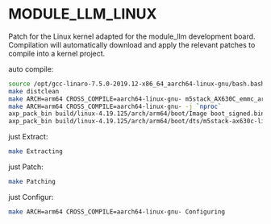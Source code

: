 # MODULE_LLM_LINUX
Patch for the Linux kernel adapted for the module_llm development board.  
Compilation will automatically download and apply the relevant patches to compile into a kernel project.  

auto compile:
```bash
source /opt/gcc-linaro-7.5.0-2019.12-x86_64_aarch64-linux-gnu/bash.bashrc
make distclean
make ARCH=arm64 CROSS_COMPILE=aarch64-linux-gnu- m5stack_AX630C_emmc_arm64_k419_defconfig
make ARCH=arm64 CROSS_COMPILE=aarch64-linux-gnu- -j `nproc`
axp_pack_bin build/linux-4.19.125/arch/arm64/boot/Image boot_signed.bin
axp_pack_bin build/linux-4.19.125/arch/arm64/boot/dts/m5stack-ax630c-lite.dtb AX630C_emmc_arm64_k419_signed.dtb
```

just Extract:
```bash
make Extracting
```

just Patch:
```bash
make Patching
```

just Configur:
```bash
make ARCH=arm64 CROSS_COMPILE=aarch64-linux-gnu- Configuring
```